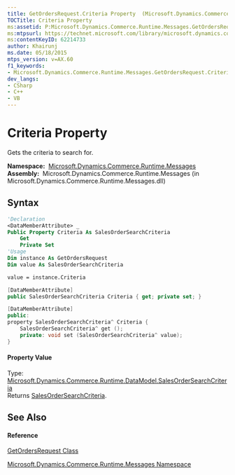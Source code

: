 ```yaml
---
title: GetOrdersRequest.Criteria Property  (Microsoft.Dynamics.Commerce.Runtime.Messages)
TOCTitle: Criteria Property
ms:assetid: P:Microsoft.Dynamics.Commerce.Runtime.Messages.GetOrdersRequest.Criteria
ms:mtpsurl: https://technet.microsoft.com/library/microsoft.dynamics.commerce.runtime.messages.getordersrequest.criteria(v=AX.60)
ms:contentKeyID: 62214733
author: Khairunj
ms.date: 05/18/2015
mtps_version: v=AX.60
f1_keywords:
- Microsoft.Dynamics.Commerce.Runtime.Messages.GetOrdersRequest.Criteria
dev_langs:
- CSharp
- C++
- VB
---
```


# Criteria Property

Gets the criteria to search for.

**Namespace:**  [Microsoft.Dynamics.Commerce.Runtime.Messages](microsoft-dynamics-commerce-runtime-messages-namespace.md)  
**Assembly:**  Microsoft.Dynamics.Commerce.Runtime.Messages (in Microsoft.Dynamics.Commerce.Runtime.Messages.dll)

## Syntax

``` vb
'Declaration
<DataMemberAttribute> _
Public Property Criteria As SalesOrderSearchCriteria
    Get
    Private Set
'Usage
Dim instance As GetOrdersRequest
Dim value As SalesOrderSearchCriteria

value = instance.Criteria
```

``` csharp
[DataMemberAttribute]
public SalesOrderSearchCriteria Criteria { get; private set; }
```

``` c++
[DataMemberAttribute]
public:
property SalesOrderSearchCriteria^ Criteria {
    SalesOrderSearchCriteria^ get ();
    private: void set (SalesOrderSearchCriteria^ value);
}
```

#### Property Value

Type: [Microsoft.Dynamics.Commerce.Runtime.DataModel.SalesOrderSearchCriteria](salesordersearchcriteria-class-microsoft-dynamics-commerce-runtime-datamodel.md)  
Returns [SalesOrderSearchCriteria](salesordersearchcriteria-class-microsoft-dynamics-commerce-runtime-datamodel.md).  

## See Also

#### Reference

[GetOrdersRequest Class](getordersrequest-class-microsoft-dynamics-commerce-runtime-messages.md)

[Microsoft.Dynamics.Commerce.Runtime.Messages Namespace](microsoft-dynamics-commerce-runtime-messages-namespace.md)

